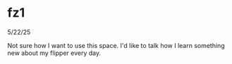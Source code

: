 # fz1



5/22/25

Not sure how I want to use this space. I'd like to talk how I learn something new about my flipper every day.

